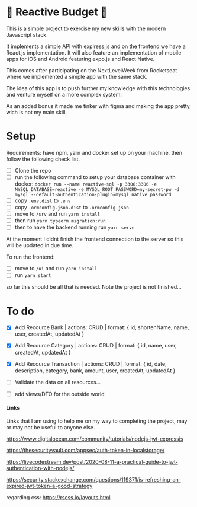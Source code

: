 
# :construction: Reactive Budget :construction:

This is a simple project to exercise my new skills with the modern Javascript stack.

It implements a simple API with explress.js and on the frontend we have a React.js implementation. It will also feature an implementation of mobile apps for iOS and Android featuring expo.js and React Native.

This comes after participating on the NextLevelWeek from Rocketseat where we implemented a simple app with the same stack.

The idea of this app is to push further my knowledge with this technologies and venture myself on a more complex system.

As an added bonus it made me tinker with figma and making the app pretty, wich is not my main skill.

# Setup

Requirements: have npm, yarn and docker set up on your machine. then follow the following check list.

- [ ] Clone the repo
- [ ] run the following command to setup your database container with docker: `docker run --name reactive-sql -p 3306:3306 -e MYSQL_DATABASE=reactive -e MYSQL_ROOT_PASSWORD=my-secret-pw -d mysql --default-authentication-plugin=mysql_native_password`
- [ ] copy `.env.dist` to `.env` 
- [ ] copy `.ormconfig.json.dist` to `.ormconfig.json` 
- [ ] move to `/srv` and run `yarn install` 
- [ ] then run `yarn typeorm migration:run`
- [ ] then to have the backend running run `yarn serve`

At the moment I didnt finish the frontend connection to the server so this will be updated in due time.

To run the frontend:
- [ ] move to `/ui` and run `yarn install`
- [ ] run `yarn start`

so far this should be all that is needed. Note the project is not finished... 
 

# To do

- [x] Add Recource Bank | actions: CRUD | format: { id, shortenName, name, user, createdAt, updatedAt }
- [x] Add Recource Category | actions: CRUD | format: { id, name, user, createdAt, updatedAt }
- [x] Add Recource Transaction | actions: CRUD | format: { id, date, description, category, bank, amount, user, createdAt, updatedAt }
- [ ] Validate the data on all resources...
- [ ] add views/DTO for the outside world


#### Links 

Links that I am using to help me on my way to completing the project, may or may not be useful to anyone else.

https://www.digitalocean.com/community/tutorials/nodejs-jwt-expressjs

https://thesecurityvault.com/appsec/auth-token-in-localstorage/

https://livecodestream.dev/post/2020-08-11-a-practical-guide-to-jwt-authentication-with-nodejs/

https://security.stackexchange.com/questions/119371/is-refreshing-an-expired-jwt-token-a-good-strategy

regarding css: https://rscss.io/layouts.html



